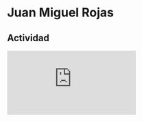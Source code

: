 # Juan Miguel Rojas
## Actividad

![](https://github.com/lufe089/POO/blob/main/Ejercicios/Codificacion/HerenciaPolmorfismoEmpleados/ejercicioPolimorfismoHerenciaEmpleados.pdf)
